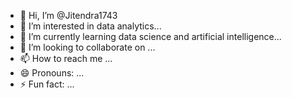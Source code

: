 - 👋 Hi, I’m @Jitendra1743
- 👀 I’m interested in data analytics...
- 🌱 I’m currently learning data science and artificial intelligence...
- 💞️ I’m looking to collaborate on  ...
- 📫 How to reach me ...
- 😄 Pronouns: ...
- ⚡ Fun fact: ...

<!---
Jitendra1743/Jitendra1743 is a ✨ special ✨ repository because its `README.md` (this file) appears on your GitHub profile.
You can click the Preview link to take a look at your changes.
--->

